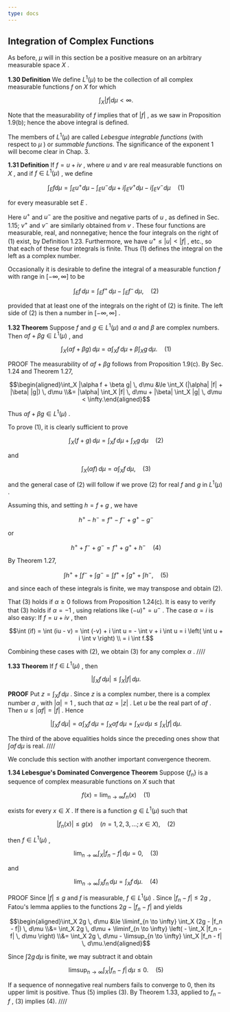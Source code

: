 ```yaml
---
type: docs
---
```


## Integration of Complex Functions

As before,  $\mu$  will in this section be a positive measure on an arbitrary measurable space  $X$ .

**1.30 Definition** We define  $L^1(\mu)$  to be the collection of all complex measurable functions  $f$  on  $X$  for which

$$\int_X |f| d\mu < \infty.$$

Note that the measurability of  $f$  implies that of  $|f|$ , as we saw in Proposition 1.9(b); hence the above integral is defined.

The members of  $L^1(\mu)$  are called *Lebesgue integrable functions* (with respect to  $\mu$ ) or *summable functions*. The significance of the exponent 1 will become clear in Chap. 3.

**1.31 Definition** If  $f = u + iv$ , where  $u$  and  $v$  are real measurable functions on  $X$ , and if  $f \in L^1(\mu)$ , we define

$$\int_E f d\mu = \int_E u^+ d\mu - \int_E u^- d\mu + i \int_E v^+ d\mu - i \int_E v^- d\mu \quad (1)$$

for every measurable set  $E$ .

Here  $u^+$  and  $u^-$  are the positive and negative parts of  $u$ , as defined in Sec. 1.15;  $v^+$  and  $v^-$  are similarly obtained from  $v$ . These four functions are measurable, real, and nonnegative; hence the four integrals on the right of (1) exist, by Definition 1.23. Furthermore, we have  $u^+ \le |u| < |f|$ , etc., so that each of these four integrals is finite. Thus (1) defines the integral on the left as a complex number.

Occasionally it is desirable to define the integral of a measurable function  $f$  with range in  $[-\infty, \infty]$  to be

$$\int_E f \, d\mu = \int_E f^+ \, d\mu - \int_E f^- \, d\mu, \quad (2)$$

provided that at least one of the integrals on the right of (2) is finite. The left side of (2) is then a number in  $[-\infty, \infty]$ .

**1.32 Theorem** Suppose  $f$  and  $g \in L^1(\mu)$  and  $\alpha$  and  $\beta$  are complex numbers. Then  $\alpha f + \beta g \in L^1(\mu)$ , and

$$\int_X (\alpha f + \beta g) \, d\mu = \alpha \int_X f \, d\mu + \beta \int_X g \, d\mu. \quad (1)$$

PROOF The measurability of  $\alpha f + \beta g$  follows from Proposition 1.9(c). By Sec. 1.24 and Theorem 1.27,

$$\begin{aligned}\int_X |\alpha f + \beta g| \, d\mu &\le \int_X (|\alpha| |f| + |\beta| |g|) \, d\mu \\&= |\alpha| \int_X |f| \, d\mu + |\beta| \int_X |g| \, d\mu < \infty.\end{aligned}$$

Thus $\alpha f + \beta g \in L^1(\mu)$ .

To prove (1), it is clearly sufficient to prove

$$\int_X (f + g) \, d\mu = \int_X f \, d\mu + \int_X g \, d\mu \quad (2)$$

and

$$\int_X (\alpha f) \, d\mu = \alpha \int_X f \, d\mu, \quad (3)$$

and the general case of (2) will follow if we prove (2) for real  $f$  and  $g$  in  $L^1(\mu)$ .

Assuming this, and setting  $h = f + g$ , we have

$$h^+ - h^- = f^+ - f^- + g^+ - g^-$$

or

$$h^+ + f^- + g^- = f^+ + g^+ + h^- \quad (4)$$

By Theorem 1.27,

$$\int h^+ + \int f^- + \int g^- = \int f^+ + \int g^+ + \int h^-, \quad (5)$$

and since each of these integrals is finite, we may transpose and obtain (2).

That (3) holds if  $\alpha \ge 0$  follows from Proposition 1.24(c). It is easy to verify that (3) holds if  $\alpha = -1$ , using relations like  $(-u)^+ = u^-$ . The case  $\alpha = i$  is also easy: If  $f = u + iv$ , then

$$\int (if) = \int (iu - v) = \int (-v) + i \int u = - \int v + i \int u = i \left( \int u + i \int v \right) \\ = i \int f.$$

Combining these cases with (2), we obtain (3) for any complex  $\alpha$ . ////

**1.33 Theorem** If  $f \in L^1(\mu)$ , then

$$\left| \int_X f \, d\mu \right| \le \int_X |f| \, d\mu.$$

**PROOF** Put  $z = \int_X f \, d\mu$ . Since  $z$  is a complex number, there is a complex number  $\alpha$ , with  $|\alpha| = 1$ , such that  $\alpha z = |z|$ . Let  $u$  be the real part of  $\alpha f$ . Then  $u \le |\alpha f| = |f|$ . Hence

$$\left| \int_X f \, d\mu \right| = \alpha \int_X f \, d\mu = \int_X \alpha f \, d\mu = \int_X u \, d\mu \le \int_X |f| \, d\mu.$$

The third of the above equalities holds since the preceding ones show that  $\int \alpha f \, d\mu$  is real. ////

We conclude this section with another important convergence theorem.

**1.34 Lebesgue's Dominated Convergence Theorem** Suppose  $\{f_n\}$  is a sequence of complex measurable functions on  $X$  such that

$$f(x) = \lim_{n \to \infty} f_n(x) \quad (1)$$

exists for every  $x \in X$ . If there is a function  $g \in L^1(\mu)$  such that

$$|f_n(x)| \le g(x) \quad (n = 1, 2, 3, \dots; x \in X), \quad (2)$$

then  $f \in L^1(\mu)$ ,

$$\lim_{n \to \infty} \int_X |f_n - f| \, d\mu = 0, \quad (3)$$

and

$$\lim_{n \to \infty} \int_X f_n \, d\mu = \int_X f \, d\mu. \quad (4)$$

PROOF Since  $|f| \le g$  and  $f$  is measurable,  $f \in L^1(\mu)$ . Since  $|f_n - f| \le 2g$ , Fatou's lemma applies to the functions  $2g - |f_n - f|$  and yields

$$\begin{aligned}\int_X 2g \, d\mu &\le \liminf_{n \to \infty} \int_X (2g - |f_n - f|) \, d\mu \\&= \int_X 2g \, d\mu + \liminf_{n \to \infty} \left( - \int_X |f_n - f| \, d\mu \right) \\&= \int_X 2g \, d\mu - \limsup_{n \to \infty} \int_X |f_n - f| \, d\mu.\end{aligned}$$

Since  $\int 2g \, d\mu$  is finite, we may subtract it and obtain

$$\limsup_{n \to \infty} \int_X |f_n - f| \, d\mu \le 0. \quad (5)$$

If a sequence of nonnegative real numbers fails to converge to 0, then its upper limit is positive. Thus (5) implies (3). By Theorem 1.33, applied to  $f_n - f$ , (3) implies (4). ////
